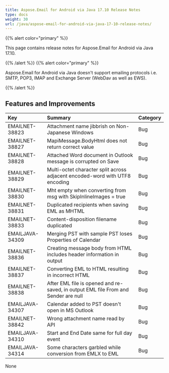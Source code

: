 ```yaml
---
title: Aspose.Email for Android via Java 17.10 Release Notes
type: docs
weight: 30
url: /java/aspose-email-for-android-via-java-17-10-release-notes/
---
```


{{% alert color="primary" %}} 

This page contains release notes for Aspose.Email for Android via Java 17.10.

{{% /alert %}} {{% alert color="primary" %}} 

Aspose.Email for Android via Java doesn't support emailing protocols i.e. SMTP, POP3, IMAP and Exchange Server (WebDav as well as EWS).

{{% /alert %}} 
## **Features and Improvements**


|**Key**|**Summary**|**Category**|
| :- | :- | :- |
|EMAILNET-38823|Attachment name jibbrish on Non-Japanese Windows|Bug|
|EMAILNET-38827|MapiMessage.BodyHtml does not return correct value|Bug|
|EMAILNET-38828|Attached Word document in Outlook message is corrupted on Save|Bug|
|EMAILNET-38829|Multi-octet character split across adjacent encoded-word with UTF8 encoding|Bug|
|EMAILNET-38830|Mht empty when converting from msg with SkipInlineImages = true|Bug|
|EMAILNET-38831|Duplicated recipients when saving EML as MHTML|Bug|
|EMAILNET-38833|Content-disposition filename duplicated|Bug|
|EMAILJAVA-34309|Merging PST with sample PST loses Properties of Calendar|Bug|
|EMAILNET-38836|Creating message body from HTML includes header information in output|Bug|
|EMAILNET-38837|Converting EML to HTML resulting in incorrect HTML|Bug|
|EMAILNET-38838|After EML file is opened and re-saved, in output EML file From and Sender are null|Bug|
|EMAILJAVA-34307|Calendar added to PST doesn't open in MS Outlook|Bug|
|EMAILNET-38842|Wrong attachment name read by API|Bug|
|EMAILJAVA-34310|Start and End Date same for full day event|Bug|
|EMAILJAVA-34314|Some characters garbled while conversion from EMLX to EML|Bug|

None
